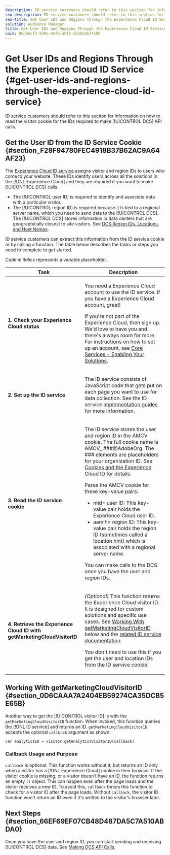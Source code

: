 ```yaml
---
description: ID service customers should refer to this section for information on how to read the visitor cookie for the IDs required to make DCS API calls.
seo-description: ID service customers should refer to this section for information on how to read the visitor cookie for the IDs required to make DCS API calls.
seo-title: Get User IDs and Regions Through the Experience Cloud ID Service
solution: Audience Manager
title: Get User IDs and Regions Through the Experience Cloud ID Service
uuid: 80de6cf2-5d9e-4ef8-a0f2-d53b5d574c89
---
```


# Get User IDs and Regions Through the Experience Cloud ID Service {#get-user-ids-and-regions-through-the-experience-cloud-id-service}

ID service customers should refer to this section for information on how to read the visitor cookie for the IDs required to make [!UICONTROL DCS] API calls.

## Get the User ID from the ID Service Cookie {#section_F28F94780FEC4918B37B62AC9A64AF23}

The [Experience Cloud ID service](https://marketing.adobe.com/resources/help/en_US/mcvid/) assigns visitor and region IDs to users who come to your website. These IDs identify users across all the solutions in the [!DNL Experience Cloud] and they are required if you want to make [!UICONTROL DCS] calls.

* The [!UICONTROL user ID] is required to identify and associate data with a particular visitor.
* The [!UICONTROL region ID] is required because it is tied to a regional server name, which you need to send data to the [!UICONTROL DCS]. The [!UICONTROL DCS] stores information in data centers that are geographically closest to site visitors. See [DCS Region IDs, Locations, and Host Names](../../../api/dcs-intro/dcs-api-reference/dcs-regions.md#concept_01C1E017A6694D1EAF9BF65BFFA54091).

ID service customers can extract this information from the ID service cookie or by calling a function. The table below describes the tasks or steps you need to complete to get started.

Code in *italics* represents a variable placeholder.

<table id="table_660EBE1C24DD4FBE9DCE5191836C9135"> 
 <thead> 
  <tr> 
   <th colname="col1" class="entry"> Task </th> 
   <th colname="col2" class="entry"> Description </th> 
  </tr> 
 </thead>
 <tbody> 
  <tr> 
   <td colname="col1"> <p> <b>1. Check your <span class="keyword"> Experience Cloud</span> status</b> </p> </td> 
   <td colname="col2"> <p>You need a <span class="keyword"> Experience Cloud</span> account to use the ID service. If you have a <span class="keyword"> Experience Cloud</span> account, great! </p> <p> If you're not part of the <span class="keyword"> Experience Cloud</span>, then sign up. We'd love to have you and there's always room for more. For instructions on how to set up an account, see <a href="https://marketing.adobe.com/resources/help/en_US/mcloud/?f=core_services.html" format="https" scope="external"> Core Services - Enabling Your Solutions</a>. </p> </td> 
  </tr> 
  <tr> 
   <td colname="col1"> <p> <b>2. Set up the <span class="keyword"> ID service</span></b> </p> </td> 
   <td colname="col2"> <p>The <span class="keyword"> ID service</span> consists of JavaScript code that gets put on each page you want to use for data collection. See the ID service <a href="https://marketing.adobe.com/resources/help/en_US/mcvid/mcvid-implementation-guides.html" format="https" scope="external"> implementation guides</a> for more information. </p> </td> 
  </tr> 
  <tr> 
   <td colname="col1"> <p> <b>3. Read the <span class="keyword"> ID service</span> cookie</b> </p> </td> 
   <td colname="col2"> <p>The <span class="keyword"> ID service</span> stores the user and region ID in the AMCV cookie. The full cookie name is <span class="codeph">AMCV_<span class="varname"> ###</span>@AdobeOrg</span>. The <span class="codeph"><span class="varname"> ###</span></span> elements are placeholders for your organization ID. See <a href="https://marketing.adobe.com/resources/help/en_US/mcvid/mcvid_cookies.html" format="https" scope="external"> Cookies and the Experience Cloud ID</a> for details. </p> <p>Parse the AMCV cookie for these key-value pairs: </p> <p> 
     <ul id="ul_502ECFCDDD084D448B5EDC4E5C0909C1"> 
      <li id="li_662FFA36AC854E699D50A183B161D654"> <span class="codeph">mid=<span class="varname"> user ID</span></span>: This key-value pair holds the <span class="keyword"> Experience Cloud</span> user ID. </li> 
      <li id="li_65422233187B4217B50DC52DBD58F404"> <span class="codeph">aamlh=<span class="varname"> region ID</span></span>: This key-value pair holds the region ID (sometimes called a <span class="term"> location hint</span>) which is associated with a regional server name. </li> 
     </ul> </p> <p>You can make calls to the <span class="wintitle"> DCS</span> once you have the user and region IDs. </p> </td> 
  </tr> 
  <tr> 
   <td colname="col1"> <p> <b>4. Retrieve the <span class="keyword"> Experience Cloud ID</span> with getMarketingCloudVisitorID</b> </p> </td> 
   <td colname="col2"> <p><i>(Optional)</i> This function returns the <span class="keyword"> Experience Cloud</span> visitor ID. It is designed for custom solutions and specific use cases. See <a href="../../../api/dcs-intro/dcs-s2s/dcs-mcid-ids.md#section_0D6CAAA7A2404EB59274CA35DCB5E65B"> Working With getMarketingCloudVisitorID</a> below and the <a href="https://marketing.adobe.com/resources/help/en_US/mcvid/mcvid-getmcvid.html" format="https" scope="external"> related ID service documentation</a>. </p> <p>You don't need to use this if you get the user and location IDs from the ID service cookie. </p> </td> 
  </tr> 
 </tbody> 
</table>

## Working With getMarketingCloudVisitorID {#section_0D6CAAA7A2404EB59274CA35DCB5E65B}

Another way to get the [!UICONTROL visitor ID] is with the `getMarketingCloudVisitorID` function. When invoked, this function queries the [!DNL ID service] and returns an ID. `getMarketingCloudVisitorID` accepts the optional `callback` argument as shown:

`var analyticsID = visitor.getAnalyticsVisitorID(callback)`

### Callback Usage and Purpose

`callback` is optional. This function works without it, but returns an ID only when a visitor has a [!DNL Experience Cloud] cookie in their browser. If the visitor cookie is missing, or a visitor doesn't have an ID, the function returns an empty `()` object. This can happen even after the page loads and the visitor receives a new ID. To avoid this, `callback` forces this function to check for a visitor ID after the page loads. Without `callback`, the visitor ID function won't return an ID even if it's written to the visitor's browser later.

## Next Steps {#section_66EF69EF07CB48D487DA5C7A510ABDA0}

Once you have the user and region ID, you can start sending and receiving [!UICONTROL DCS] data. See [Making DCS API Calls](../../../api/dcs-intro/dcs-s2s/dcs-s2s-calls.md#concept_57686178E4174EE1A952E0E51BC8A52C). 
